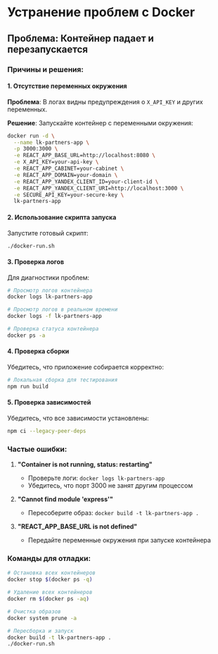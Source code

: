 # Устранение проблем с Docker

## Проблема: Контейнер падает и перезапускается

### Причины и решения:

#### 1. Отсутствие переменных окружения

**Проблема**: В логах видны предупреждения о `X_API_KEY` и других переменных.

**Решение**: Запускайте контейнер с переменными окружения:

```bash
docker run -d \
  --name lk-partners-app \
  -p 3000:3000 \
  -e REACT_APP_BASE_URL=http://localhost:8080 \
  -e X_API_KEY=your-api-key \
  -e REACT_APP_CABINET=your-cabinet \
  -e REACT_APP_DOMAIN=your-domain \
  -e REACT_APP_YANDEX_CLIENT_ID=your-client-id \
  -e REACT_APP_YANDEX_CLIENT_URI=http://localhost:3000 \
  -e SECURE_API_KEY=your-secure-key \
  lk-partners-app
```

#### 2. Использование скрипта запуска

Запустите готовый скрипт:

```bash
./docker-run.sh
```

#### 3. Проверка логов

Для диагностики проблем:

```bash
# Просмотр логов контейнера
docker logs lk-partners-app

# Просмотр логов в реальном времени
docker logs -f lk-partners-app

# Проверка статуса контейнера
docker ps -a
```

#### 4. Проверка сборки

Убедитесь, что приложение собирается корректно:

```bash
# Локальная сборка для тестирования
npm run build
```

#### 5. Проверка зависимостей

Убедитесь, что все зависимости установлены:

```bash
npm ci --legacy-peer-deps
```

### Частые ошибки:

1. **"Container is not running, status: restarting"**

   - Проверьте логи: `docker logs lk-partners-app`
   - Убедитесь, что порт 3000 не занят другим процессом

2. **"Cannot find module 'express'"**

   - Пересоберите образ: `docker build -t lk-partners-app .`

3. **"REACT_APP_BASE_URL is not defined"**
   - Передайте переменные окружения при запуске контейнера

### Команды для отладки:

```bash
# Остановка всех контейнеров
docker stop $(docker ps -q)

# Удаление всех контейнеров
docker rm $(docker ps -aq)

# Очистка образов
docker system prune -a

# Пересборка и запуск
docker build -t lk-partners-app .
./docker-run.sh
```

